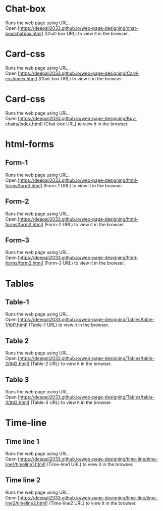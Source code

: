# Chat-box

Runs the web page using URL .<br />
Open [https://deepali2033.github.io/web-page-designing/chat-box/chatbox.html] (Chat-box URL) to view it in the browser.

# Card-css

Runs the web page using URL .<br />
Open [https://deepali2033.github.io/web-page-designing/Card-css/index.html] (Chat-box URL) to view it in the browser.

# Card-css

Runs the web page using URL .<br />
Open [https://deepali2033.github.io/web-page-designing/Buy-chairs/index.html] (Chat-box URL) to view it in the browser.

# html-forms

## Form-1

Runs the web page using URL .<br />
Open [https://deepali2033.github.io/web-page-designing/html-forms/form1.html] (Form-1 URL) to view it in the browser.

## Form-2

Runs the web page using URL .<br />
Open [https://deepali2033.github.io/web-page-designing/html-forms/form2.html] (Form-2 URL) to view it in the browser.

## Form-3

Runs the web page using URL .<br />
Open [https://deepali2033.github.io/web-page-designing/html-forms/form3.html] (Form-3 URL) to view it in the browser.

# Tables

## Table-1

Runs the web page using URL .<br />
Open [https://deepali2033.github.io/web-page-designing/Tables/table-1/tbl1.html] (Table-1 URL) to view it in the browser.

## Table 2

Runs the web page using URL .<br />
Open [https://deepali2033.github.io/web-page-designing/Tables/table-2/tbl2.html] (Table-2 URL) to view it in the browser.

## Table 3

Runs the web page using URL .<br />
Open [https://deepali2033.github.io/web-page-designing/Tables/table-3/tbl3.html] (Table-3 URL) to view it in the browser.

# Time-line

## Time line 1

Runs the web page using URL .<br />
Open [https://deepali2033.github.io/web-page-designing/time-line/time-line1/timeline1.html] (Time-line1 URL) to view it in the browser.

## Time line 2

Runs the web page using URL .<br />
Open [https://deepali2033.github.io/web-page-designing/time-line/time-line2/timeline2.html] (Time-line2 URL) to view it in the browser.
